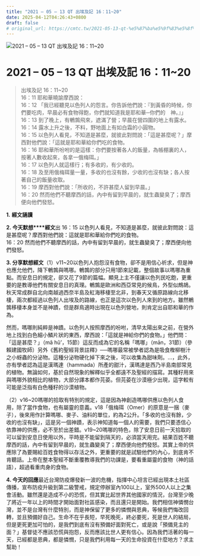 ```yaml
---
title: "2021 – 05 – 13 QT 出埃及記 16：11~20"
date: 2025-04-12T04:26:43+0800
draft: false
# original_url: https://cmtc.tw/2021-05-13-qt-%e5%87%ba%e5%9f%83%e5%8f%8a%e8%a8%98-16%ef%bc%9a1120
---
```


![2021 – 05 – 13 QT  出埃及記 16：11~20](/images/qt.jpg   "2021 – 05 – 13 QT  出埃及記 16：11~20")

# 2021 – 05 – 13 QT 出埃及記 16：11~20

> 出埃及記 16：11~20  
> 16：11 耶和華曉諭摩西說：  
> 16：12 「我已經聽見以色列人的怨言。你告訴他們說：『到黃昏的時候，你們要吃肉，早晨必有食物得飽，你們就知道我是耶和華─你們的　神。』」  
> 16：13 到了晚上，有鵪鶉飛來，遮滿了營；早晨在營四圍的地上有露水。  
> 16：14 露水上升之後，不料，野地面上有如白霜的小圓物。  
> 16：15 以色列人看見，不知道是甚麼，就彼此對問說：「這是甚麼呢？」摩西對他們說：「這就是耶和華給你們吃的食物。  
> 16：16 耶和華所吩咐的是這樣：你們要按著各人的飯量，為帳棚裏的人，按著人數收起來，各拿一俄梅珥。」  
> 16：17 以色列人就這樣行；有多收的，有少收的。  
> 16：18 及至用俄梅珥量一量，多收的也沒有餘，少收的也沒有缺；各人按著自己的飯量收取。  
> 16：19 摩西對他們說：「所收的，不許甚麼人留到早晨。」  
> 16：20 然而他們不聽摩西的話，內中有留到早晨的，就生蟲變臭了；摩西便向他們發怒。

**1.** **經文誦讀**

**2. 今天默想****經文**出 16：15 以色列人看見，不知道是甚麼，就彼此對問說：這是甚麼呢？摩西對他們說：這就是耶和華給你們吃的食物。  
16：20 然而他們不聽摩西的話，內中有留到早晨的，就生蟲變臭了；摩西便向他們發怒。

**3. 分享默想經文**（1）v11~20以色列人抱怨沒有食物，卻不是用信心祈求，但是神也應允他們，降下鵪鶉與嗎哪。鵪鶉的部分只用1節來記載，整個故事以嗎哪為重點。而安息日的規定，卻又花了9節的篇幅。顯見上主不僅讓以色列民吃飽，更重要的是教導他們有關安息日的真理。鵪鶉是歐洲和西亞常見的候鳥，外型似鷓鴣。秋天常成群自北向南越過西奈半島及紅海移棲至北非，到春天又循原路線向北移棲，兩次都經過以色列人出埃及的路線，也正是這次以色列人來到的地方。雖然鵪鶉移棲本身並不是神蹟，但是群鳥適時出現在以色列營地，則肯定出自耶和華的作為。

然而，嗎哪則純粹是神蹟。以色列人按照摩西的吩咐，清早太陽出來之前，在營外地上找到白色細小鱗片狀的東西，摩西說：「這就是神給你們的食物。」他們問：「這是甚麼？」（mâ hû’，15節）這反而成為它的名稱「嗎哪」（mān，31節）（參賴建國牧師）另外《舊約聖經背景註釋》──嗎哪最常被學者認為是吸食檉柳樹汁之小蚜蟲的分泌物。這種分泌物硬化掉下來之後，可以收集為甜味劑。…，此外，亦有學者認為這是漢瑪達（hammada）所產的甜汁，漢瑪達是西乃半島南部常見的植物。無論如何，基於自然現象的解釋似乎全都遠不及聖經的描寫。其種籽用來與嗎哪外貌相比的植物，大部分譯本都作芫荽。但芫荽在沙漠極少出現，這字較有可能是泛指有白色種籽的沙漠植物。

（2）v16~20嗎哪的拾取有特別的規定，這是因為神創造嗎哪供應以色列人食用，除了當作食物，也有屬靈的意義。v18「俄梅珥（Omer）的原意是一捆（麥子），後來用作計算嗎哪、麥子、油料的單位，約為2公升。「多收的也沒有餘，少收的也沒有缺」，這是另一個神蹟，表示神知道每一個人的需要，我們只要憑信心依靠神的供應，必不至於出差錯。v19~20嗎哪的特色，除了安息日前一天拾取的可以留到安息日使用以外，平時是不能留到隔天的，必須當天用完。結果百姓不聽摩西的話，內中有留到早晨的，就生蟲變臭了；摩西便向他們發怒。其實上帝的供應除了為要賜給百姓食物得以存活之外，更重要的就是試驗他們的內心，到底肯不肯聽話。上帝在整本聖經不斷重覆教導我們的功課是，要看重屬靈的食物（神的話語），超過看重肉身的食物。

**4. 今天的回應**最近台灣防疫爆發新一波的危機，指揮中心坦言已經出現本土社區傳播，宣布防疫升級到第二級警戒，規定停辦室內100以上，室外500人以上之集會活動。雖然還是造成不小的恐慌，但其實比起世界其他國家的情況，台灣至少晚了將近一年以上的時間才開始面對社區感染，而且還只是開始。我們相信神憐憫台灣，並不是台灣有什麼特別，而是神保留了更多的憐憫與恩典，等候我們悔改回轉，並且預備好自己。生命不在乎長短，早死晚死，終必要死，死是世人的結局，但是更死更加可怕的，是我們到底有沒有預備好面對死亡，或是說「預備見主的面？」基督徒不應該恐慌與抱怨，反而應該比世人更有信心。因為我們活著的每一天，已經都是恩典，都是憐憫，只是我們利用每一天的生命投資在什麼地方？求主幫助！